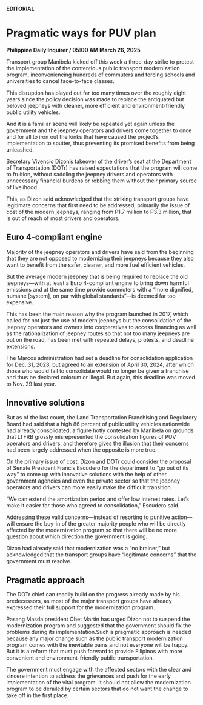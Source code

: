 **EDITORIAL**

# Pragmatic ways for PUV plan

****Philippine Daily Inquirer / 05:00 AM March 26, 2025****







Transport group Manibela kicked off this week a three-day strike to protest the implementation of the contentious public transport modernization program, inconveniencing hundreds of commuters and forcing schools and universities to cancel face-to-face classes.

This disruption has played out far too many times over the roughly eight years since the policy decision was made to replace the antiquated but beloved jeepneys with cleaner, more efficient and environment-friendly public utility vehicles.

And it is a familiar scene will likely be repeated yet again unless the government and the jeepney operators and drivers come together to once and for all to iron out the kinks that have caused the project’s implementation to sputter, thus preventing its promised benefits from being unleashed.

Secretary Vivencio Dizon’s takeover of the driver’s seat at the Department of Transportation (DOTr) has raised expectations that the program will come to fruition, without saddling the jeepney drivers and operators with unnecessary financial burdens or robbing them without their primary source of livelihood.

This, as Dizon said acknowledged that the striking transport groups have legitimate concerns that first need to be addressed; primarily the issue of cost of the modern jeepneys, ranging from P1.7 million to P3.3 million, that is out of reach of most drivers and operators.

## Euro 4-compliant engine

Majority of the jeepney operators and drivers have said from the beginning that they are not opposed to modernizing their jeepneys because they also want to benefit from the safer, cleaner, and more fuel efficient vehicles.

But the average modern jeepney that is being required to replace the old jeepneys—with at least a Euro 4-compliant engine to bring down harmful emissions and at the same time provide commuters with a “more dignified, humane [system], on par with global standards”—is deemed far too expensive.

This has been the main reason why the program launched in 2017, which called for not just the use of modern jeepneys but the consolidation of the jeepney operators and owners into cooperatives to access financing as well as the rationalization of jeepney routes so that not too many jeepneys are out on the road, has been met with repeated delays, protests, and deadline extensions.

The Marcos administration had set a deadline for consolidation application for Dec. 31, 2023, but agreed to an extension of April 30, 2024, after which those who would fail to consolidate would no longer be given a franchise and thus be declared colorum or illegal. But again, this deadline was moved to Nov. 29 last year.

## Innovative solutions

But as of the last count, the Land Transportation Franchising and Regulatory Board had said that a high 86 percent of public utility vehicles nationwide had already consolidated, a figure hotly contested by Manibela on grounds that LTFRB grossly misrepresented the consolidation figures of PUV operators and drivers, and therefore gives the illusion that their concerns had been largely addressed when the opposite is more true.

On the primary issue of cost, Dizon and DOTr could consider the proposal of Senate President Francis Escudero for the department to “go out of its way” to come up with innovative solutions with the help of other government agencies and even the private sector so that the jeepney operators and drivers can more easily make the difficult transition.

“We can extend the amortization period and offer low interest rates. Let’s make it easier for those who agreed to consolidation,” Escudero said.

Addressing these valid concerns—instead of resorting to punitive action—will ensure the buy-in of the greater majority people who will be directly affected by the modernization program so that there will be no more question about which direction the government is going.

Dizon had already said that modernization was a “no brainer,” but acknowledged that the transport groups have “legitimate concerns” that the government must resolve.

## Pragmatic approach

The DOTr chief can readily build on the progress already made by his predecessors, as most of the major transport groups have already expressed their full support for the modernization program.

Pasang Masda president Obet Martin has urged Dizon not to suspend the modernization program and suggested that the government should fix the problems during its implementation.Such a pragmatic approach is needed because any major change such as the public transport modernization program comes with the inevitable pains and not everyone will be happy. But it is a reform that must push forward to provide Filipinos with more convenient and environment-friendly public transportation.

The government must engage with the affected sectors with the clear and sincere intention to address the grievances and push for the early implementation of the vital program. It should not allow the modernization program to be derailed by certain sectors that do not want the change to take off in the first place.